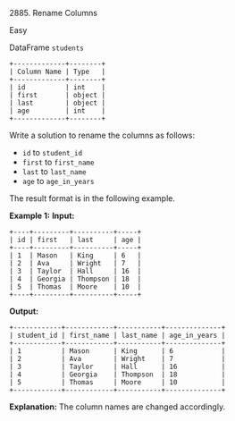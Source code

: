 2885\. Rename Columns

Easy

DataFrame `students` 

    +-------------+--------+ 
    | Column Name | Type   | 
    +-------------+--------+ 
    | id          | int    | 
    | first       | object | 
    | last        | object | 
    | age         | int    | 
    +-------------+--------+

Write a solution to rename the columns as follows:

*   `id` to `student_id`
*   `first` to `first_name`
*   `last` to `last_name`
*   `age` to `age_in_years`

The result format is in the following example.

**Example 1:** **Input:** 

    +----+---------+----------+-----+ 
    | id | first   | last     | age | 
    +----+---------+----------+-----+ 
    | 1  | Mason   | King     | 6   | 
    | 2  | Ava     | Wright   | 7   | 
    | 3  | Taylor  | Hall     | 16  | 
    | 4  | Georgia | Thompson | 18  | 
    | 5  | Thomas  | Moore    | 10  | 
    +----+---------+----------+-----+

**Output:** 

    +------------+------------+-----------+--------------+ 
    | student_id | first_name | last_name | age_in_years | 
    +------------+------------+-----------+--------------+ 
    | 1          | Mason      | King      | 6            | 
    | 2          | Ava        | Wright    | 7            | 
    | 3          | Taylor     | Hall      | 16           | 
    | 4          | Georgia    | Thompson  | 18           | 
    | 5          | Thomas     | Moore     | 10           | 
    +------------+------------+-----------+--------------+

**Explanation:** The column names are changed accordingly.